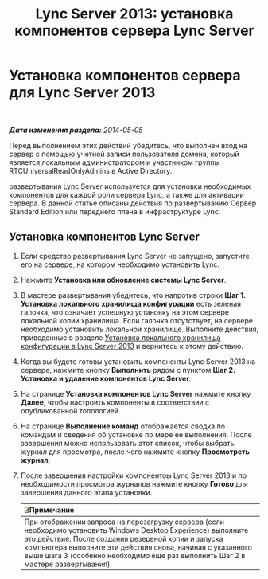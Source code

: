 ﻿---
title: 'Lync Server 2013: установка компонентов сервера Lync Server'
TOCTitle: Установка компонентов сервера Lync Server
ms:assetid: 186aed6e-7adf-4a92-9f2e-f9a4de5ff202
ms:mtpsurl: https://technet.microsoft.com/ru-ru/library/Gg398239(v=OCS.15)
ms:contentKeyID: 49309079
ms.date: 05/19/2016
mtps_version: v=OCS.15
ms.translationtype: HT
---

# Установка компонентов сервера для Lync Server 2013

 

_**Дата изменения раздела:** 2014-05-05_

Перед выполнением этих действий убедитесь, что выполнен вход на сервер с помощью учетной записи пользователя домена, который является локальным администратором и участником группы RTCUniversalReadOnlyAdmins в Active Directory.

развертывания Lync Server используется для установки необходимых компонентов для каждой роли сервера Lync, а также для активации сервера. В данной статье описаны действия по развертыванию Сервер Standard Edition или переднего плана в инфраструктуре Lync.

## Установка компонентов Lync Server

1.  Если средство развертывания Lync Server не запущено, запустите его на сервере, на котором необходимо установить Lync.

2.  Нажмите **Установка или обновление системы Lync Server**.

3.  В мастере развертывания убедитесь, что напротив строки **Шаг 1. Установка локального хранилища конфигурации** есть зеленая галочка, что означает успешную установку на этом сервере локальной копии хранилища. Если галочка отсутствует, на сервере необходимо установить локальной хранилище. Выполните действия, приведенные в разделе [Установка локального хранилища конфигурации в Lync Server 2013](lync-server-2013-install-the-local-configuration-store.md) и вернитесь к этому действию.

4.  Когда вы будете готовы установить компоненты Lync Server 2013 на сервере, нажмите кнопку **Выполнить** рядом с пунктом **Шаг 2. Установка и удаление компонентов Lync Server**.

5.  На странице **Установка компонентов Lync Server** нажмите кнопку **Далее**, чтобы настроить компоненты в соответствии с опубликованной топологией.

6.  На странице **Выполнение команд** отображается сводка по командам и сведения об установке по мере ее выполнения. После завершения можно использовать этот список, чтобы выбрать журнал для просмотра, после чего нажмите кнопку **Просмотреть журнал**.

7.  После завершения настройки компонентоы Lync Server 2013 и по необходимости просмотра журналов нажмите кнопку **Готово** для завершения данного этапа установки.
    
    <table>
    <thead>
    <tr class="header">
    <th><img src="images/Gg398412.note(OCS.15).gif" title="note" alt="note" />Примечание</th>
    </tr>
    </thead>
    <tbody>
    <tr class="odd">
    <td>При отображении запроса на перезагрузку сервера (если необходимо установить Windows Desktop Experience) выполните это действие. После создания резервной копии и запуска компьютера выполните эти действия снова, начиная с указанного выше шага 3 (особенно необходимо еще раз выполнить Шаг 2 в мастере развертывания).</td>
    </tr>
    </tbody>
    </table>

